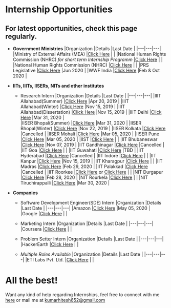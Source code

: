 # Internship Opportunities

## For latest opportunities, check this page regularly.

- **Government Ministries**
  |Organization   |Details   |Last Date   |
  |---|---|---|
  |Ministry of External Affairs (MEA)   |[Click Here](https://www.mea.gov.in/internship-in-mea.htm)   |   |
  |National Human Rights Commission (NHRC) *for short term Internship Programm*   |[Click Here](http://nhrc.nic.in/training-programmes/short-term-internship-programme)   |   |
  |National Human Rights Commission (NHRC)   |[Click Here](http://nhrc.nic.in/training-&-research/training-programmes/summer-intership-programmes)   |   |
  |PRS Legislative   |[Click Here](https://www.prsindia.org/aboutus/internships-at-prs)   |Jun 2020   |
  |WWF India   |[Click Here](https://www.wwfindia.org/who_we_are/internship_at_wwf_india/)   |Feb & Oct 2020   |
  
- **IITs, IIITs, IISERs, NITs and other institutes**
  - Research Intern
    |Organization   |Details   |Last Date   |
    |---|---|---|
    |IIIT Allahabad(Summer)   |[Click Here](https://as.iiita.ac.in/index.php/2019/03/17/internship/)   |Apr 20, 2019   |
    |IIIT Allahabad(Winter)   |[Click Here](https://as.iiita.ac.in/index.php/2019/03/17/internship/)   |Nov 15, 2019   |
    |IIIT Allahabad(Dissertation)   |[Click Here](https://as.iiita.ac.in/index.php/2019/03/17/internship/)   |Nov 15, 2019   |
    |IIIT Delhi   |[Click Here](https://www.iiitd.ac.in/placement/summer-internships)   |Mar 31, 2020   |    
    |IISER Bhopal(Summer)   |[Click Here](https://www.iiserb.ac.in/doaa/internship)   |Mar 31, 2020   |
    |IISER Bhopal(Winter)   |[Click Here](https://www.iiserb.ac.in/doaa/internship)   |Nov 22, 2019   |
    |IISER Kolkata   |[Click Here](https://www.iiserkol.ac.in/~summer.research/)   |Cancelled   |
    |IISER Mohali   |[Click Here](https://www.iisermohali.ac.in/home/front-page-articles/admission-summer-research-program-2020)   |Mar 05, 2020   |
    |IISER Pune   |[Click Here](https://www.iiserpune.ac.in/~sspc/)   |Mar 05, 2020   |
    |IIST   |[Click Here](https://www.iist.ac.in/career/4)   |   |
    |IIT Bhubaneswar   |[Click Here](http://webapps.iitbbs.ac.in/internship-application/index.php)   |Nov 07, 2019   |
    |IIT Gandhinagar   |[Click Here](https://srip.iitgn.ac.in/info/)   |Cancelled   |
    |IIT Goa   |[Click Here](https://www.iitgoa.ac.in/academic.php?pg=intern)   |   |
    |IIT Guwahati   |[Click Here](https://www.iitg.ac.in/cse/summerinternship/)   |TBD   |
    |IIT Hyderabad   |[Click Here](https://cse.iith.ac.in/admissions/internships.html)   |Cancelled   |
    |IIT Indore   |[Click Here](http://people.iiti.ac.in/~sdhina/index.php/opportunities1/internshippositions)   |   |
    |IIT Kanpur   |[Click Here](https://www.teqipiitk.in/workshop/2019/wi19/)   |Nov 15, 2019   |
    |IIT Kharagpur   |[Click Here](https://cse.iitkgp.ac.in/?summerinterns.html)   |   |
    |IIT Madras   |[Click Here](https://sfp.iitm.ac.in)   |Feb 29, 2020   |
    |IIT Palakkad   |[Click Here](https://sun.iitpkd.ac.in)   |Cancelled   |
    |IIT Roorkee   |[Click Here](https://www.iitr.ac.in/dic/internship.html) or [Click Here](http://spark.iitr.ac.in)   |   |
    |NIT Durgapur   |[Click Here](https://admin.nitdgp.ac.in/files/newsfeed/2020/01/15/Summer_Internship.pdf)   |Feb 28, 2020   |
    |NIT Rourkela   |[Click Here](https://eapplication.nitrkl.ac.in/internship/)   |   |
    |NIT Tiruchirappalli   |[Click Here](https://www.nitt.edu/home/rc/Summer-Internship-2020.pdf)   |Mar 30, 2020   |    
    
- **Companies**
  - Software Development Engineer(SDE) Intern
    |Organization   |Details   |Last Date   |
    |---|---|---|
    |Amazon   |[Click Here](https://www.amazewit.in/amazewow)   |May 05, 2020   |
    |Google   |[Click Here](https://buildyourfuture.withgoogle.com/internships/)   |   |
    
  - Marketing Intern
    |Organization   |Details   |Last Date   |
    |---|---|---|
    |Coursera   |[Click Here](https://jobs.lever.co/coursera/e903a438-b6e8-42ee-a3fa-f4c71a8c773a/apply?lever-source=glassdoor)   |   |
    
  - Problem Setter Intern
    |Organization   |Details   |Last Date   |
    |---|---|---|
    |HackerEarth   |[Click Here](https://www.linkedin.com/jobs/view/1841861546/)   |   |
    
  - *Multiple Roles Available*
    |Organization   |Details   |Last Date   |
    |---|---|---|
    |ETI Labs Pvt. Ltd.   |[Click Here](http://www.etilabs.com/summerintern2020/)   |   |
    
# All the best!

Want any kind of help regarding Internships, feel free to connect with me [here](https://www.linkedin.com/in/hitesh-kumar-a03a2b16b/) or mail me at kumarhitesh652@gmail.com
